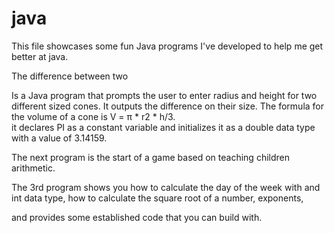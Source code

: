 # java
This file showcases some fun Java programs I've developed to help me get better at java.


The difference between two  

Is a Java program that prompts the user to enter radius and height for two different sized cones. It outputs the difference on their size. 
The formula for the volume of a cone is V = π * r2 * h/3.  
it declares PI  as a constant variable and initializes it as a double data type with a value of 3.14159.

The next program is the start of a game based on teaching children arithmetic. 

The 3rd program shows you how to calculate the day of the week with and int data type, how to calculate the square root of a number, exponents,

and provides some established code that you can build with.









